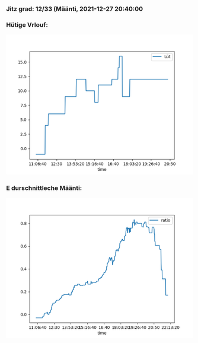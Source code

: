 ### Jitz grad: 12/33 (Määnti, 2021-12-27 20:40:00

### Hütige Vrlouf:
![Graph](Today.png)

### E durschnittleche Määnti:
![Graph](Määnti.png)